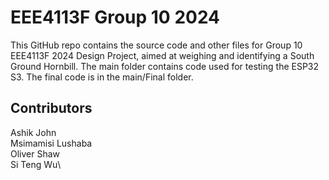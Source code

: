 # EEE4113F Group 10 2024
 This GitHub repo contains the source code and other files for Group 10 EEE4113F 2024 Design Project, aimed at weighing and identifying a South Ground Hornbill. The main folder contains code used for testing the ESP32 S3. The final code is in the main/Final folder. 

## Contributors
Ashik John\
Msimamisi Lushaba\
Oliver Shaw\
Si Teng Wu\
